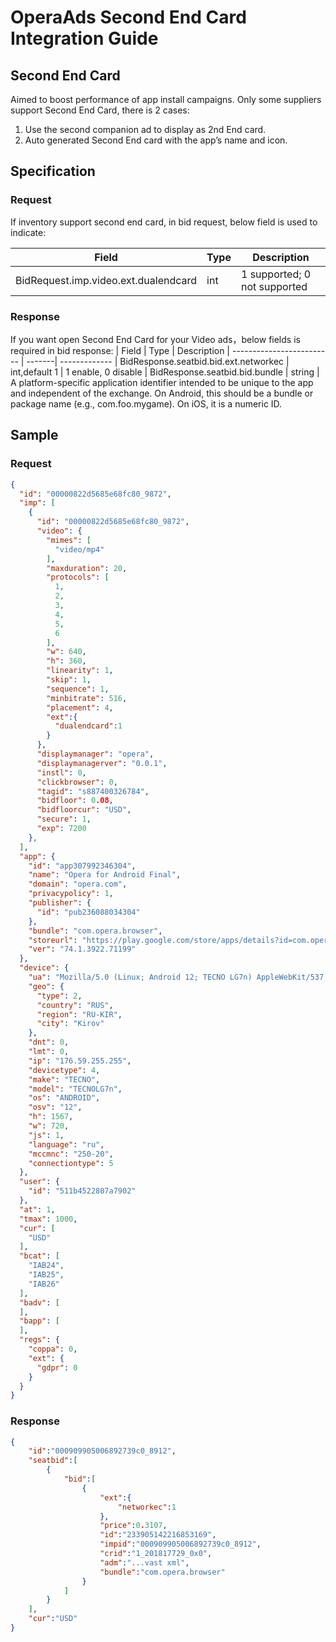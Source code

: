 # OperaAds Second End Card Integration Guide

## Second End Card

Aimed to boost performance of app install campaigns. Only some suppliers support Second End Card, there is 2 cases:
<ol>
  <li>Use the second companion ad to display as 2nd End card.</li>
  <li>Auto generated Second End card with the app’s name and icon.</li>
</ol>

## Specification

### Request

If inventory support second end card, in bid request, below field is used to indicate:

| Field             | Type | Description
| ----------------- | -----| -------------
| BidRequest.imp.video.ext.dualendcard  | int  | 1  supported; 0 not supported


### Response
If you want open Second End Card for your Video ads，below fields is required in bid response:
| Field                     | Type   | Description
| ------------------------- | -------| -------------
| BidResponse.seatbid.bid.ext.networkec  | int,default 1 | 1 enable, 0 disable
| BidResponse.seatbid.bid.bundle  | string | A platform-specific application identifier intended to be unique to the app and independent of the exchange. On Android, this should be a bundle or package name (e.g., com.foo.mygame). On iOS, it is a numeric ID.

## Sample

### Request
```json
{
  "id": "00000822d5685e68fc80_9872",
  "imp": [
    {
      "id": "00000822d5685e68fc80_9872",
      "video": {
        "mimes": [
          "video/mp4"
        ],
        "maxduration": 20,
        "protocols": [
          1,
          2,
          3,
          4,
          5,
          6
        ],
        "w": 640,
        "h": 360,
        "linearity": 1,
        "skip": 1,
        "sequence": 1,
        "minbitrate": 516,
        "placement": 4,
        "ext":{
          "dualendcard":1
        }
      },
      "displaymanager": "opera",
      "displaymanagerver": "0.0.1",
      "instl": 0,
      "clickbrowser": 0,
      "tagid": "s887400326784",
      "bidfloor": 0.08,
      "bidfloorcur": "USD",
      "secure": 1,
      "exp": 7200
    },
  ],
  "app": {
    "id": "app307992346304",
    "name": "Opera for Android Final",
    "domain": "opera.com",
    "privacypolicy": 1,
    "publisher": {
      "id": "pub236088034304"
    },
    "bundle": "com.opera.browser",
    "storeurl": "https://play.google.com/store/apps/details?id=com.opera.browser",
    "ver": "74.1.3922.71199"
  },
  "device": {
    "ua": "Mozilla/5.0 (Linux; Android 12; TECNO LG7n) AppleWebKit/537.36 (KHTML, like Gecko) Chrome/110.0.5481.192 Mobile Safari/537.36 OPR/74.1.3922.71199",
    "geo": {
      "type": 2,
      "country": "RUS",
      "region": "RU-KIR",
      "city": "Kirov"
    },
    "dnt": 0,
    "lmt": 0,
    "ip": "176.59.255.255",
    "devicetype": 4,
    "make": "TECNO",
    "model": "TECNOLG7n",
    "os": "ANDROID",
    "osv": "12",
    "h": 1567,
    "w": 720,
    "js": 1,
    "language": "ru",
    "mccmnc": "250-20",
    "connectiontype": 5
  },
  "user": {
    "id": "511b4522807a7902"
  },
  "at": 1,
  "tmax": 1000,
  "cur": [
    "USD"
  ],
  "bcat": [
    "IAB24",
    "IAB25",
    "IAB26"
  ],
  "badv": [
  ],
  "bapp": [
  ],
  "regs": {
    "coppa": 0,
    "ext": {
      "gdpr": 0
    }
  }
}
```

### Response
```json
{
    "id":"000909905006892739c0_8912",
    "seatbid":[
        {
            "bid":[
                {
                    "ext":{
                        "networkec":1
                    },
                    "price":0.3107,
                    "id":"233905142216853169",
                    "impid":"000909905006892739c0_8912",
                    "crid":"1_201817729_0x0",
                    "adm":"...vast xml",
                    "bundle":"com.opera.browser"
                }
            ]
        }
    ],
    "cur":"USD"
}

```
